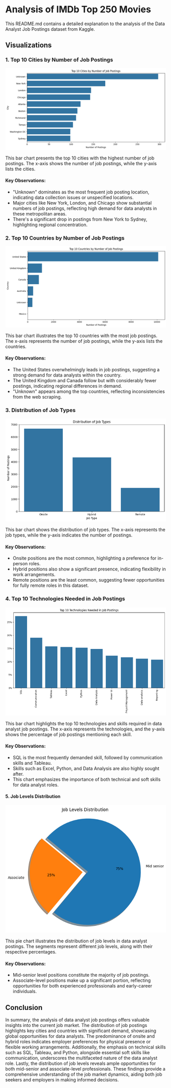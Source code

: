 # Analysis of IMDb Top 250 Movies 

This README.md contains a detailed explanation to the analysis of the Data Analyst Job Postings dataset from Kaggle.

## Visualizations

### 1. Top 10 Cities by Number of Job Postings

![Top 10 Cities by Number of Job Postings](/visualizations/Top%2010%20Cities%20by%20Number%20of%20Job%20Postings.png)

This bar chart presents the top 10 cities with the highest number of job postings. The x-axis shows the number of job postings, while the y-axis lists the cities.

#### Key Observations:
- "Unknown" dominates as the most frequent job posting location, indicating data collection issues or unspecified locations.
- Major cities like New York, London, and Chicago show substantial numbers of job postings, reflecting high demand for data analysts in these metropolitan areas.
- There's a significant drop in postings from New York to Sydney, highlighting regional concentration.

### 2. Top 10 Countries by Number of Job Postings

![Top 10 Countries by Number of Job Postings](/visualizations/Top%2010%20Countries%20by%20Number%20of%20Job%20Postings.png)

This bar chart illustrates the top 10 countries with the most job postings. The x-axis represents the number of job postings, while the y-axis lists the countries.

#### Key Observations:
- The United States overwhelmingly leads in job postings, suggesting a strong demand for data analysts within the country.
- The United Kingdom and Canada follow but with considerably fewer postings, indicating regional differences in demand.
- "Unknown" appears among the top countries, reflecting inconsistencies from the web scraping.

### 3. Distribution of Job Types

![Distribution of Job Types](/visualizations/Distribution%20of%20Job%20Types.png)

This bar chart shows the distribution of job types. The x-axis represents the job types, while the y-axis indicates the number of postings. 

#### Key Observations: 
- Onsite positions are the most common, highlighting a preference for in-person roles.
- Hybrid positions also show a significant presence, indicating flexibility in work arrangements.
- Remote positions are the least common, suggesting fewer opportunities for fully remote roles in this dataset.

### 4. Top 10 Technologies Needed in Job Postings
![Top 10 Technologies Needed in Job Postings](/visualizations/Top%2010%20Technologies%20Needed%20in%20Job%20Postings.png)

This bar chart highlights the top 10 technologies and skills required in data analyst job postings. The x-axis represents the technologies, and the y-axis shows the percentage of job postings mentioning each skill.

#### Key Observations: 
- SQL is the most frequently demanded skill, followed by communication skills and Tableau.
- Skills such as Excel, Python, and Data Analysis are also highly sought after.
- This chart emphasizes the importance of both technical and soft skills for data analyst roles.

#### 5. Job Levels Distribution 
![Job Levels Distribution](/visualizations/Job%20Levels%20Distribution.png)

This pie chart illustrates the distribution of job levels in data analyst postings. The segments represent different job levels, along with their respective percentages.

#### Key Observations: 
- Mid-senior level positions constitute the majority of job postings.
- Associate-level positions make up a significant portion, reflecting opportunities for both experienced professionals and early-career individuals.

## Conclusion

In summary, the analysis of data analyst job postings offers valuable insights into the current job market. The distribution of job postings highlights key cities and countries with significant demand, showcasing global opportunities for data analysts. The predominance of onsite and hybrid roles indicates employer preferences for physical presence or flexible working arrangements. Additionally, the emphasis on technical skills such as SQL, Tableau, and Python, alongside essential soft skills like communication, underscores the multifaceted nature of the data analyst role. Lastly, the distribution of job levels reveals ample opportunities for both mid-senior and associate-level professionals. These findings provide a comprehensive understanding of the job market dynamics, aiding both job seekers and employers in making informed decisions.